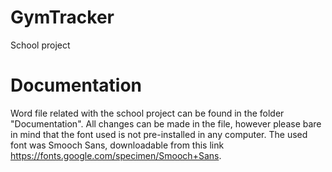 # GymTracker
School project

# Documentation
Word file related with the school project can be found in the folder "Documentation".
All changes can be made in the file, however please bare in mind that the font used is not pre-installed in any computer.
The used font was Smooch Sans, downloadable from this link https://fonts.google.com/specimen/Smooch+Sans.
